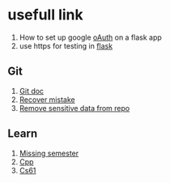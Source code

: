 # usefull link

1. How to set up google [oAuth](https://developers.google.com/identity/protocols/oauth2/web-server#python) on a flask app
2. use https for testing in [flask](https://blog.miguelgrinberg.com/post/running-your-flask-application-over-https)

## Git

1. [Git doc](https://git-scm.com/book/en/v2)
2. [Recover mistake](https://ohshitgit.com/)
3. [Remove sensitive data from repo](https://docs.github.com/en/authentication/keeping-your-account-and-data-secure/removing-sensitive-data-from-a-repository)

## Learn

1. [Missing semester](https://missing.csail.mit.edu)
2. [Cpp](https://www.learncpp.com/)
3. [Cs61](https://cs61.seas.harvard.edu/site/2022/#gsc.tab=0)
